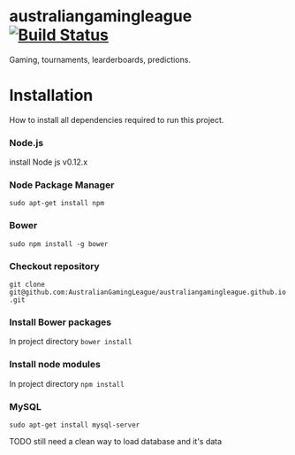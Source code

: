 # australiangamingleague [![Build Status](https://travis-ci.org/AustralianGamingLeague/australiangamingleague.github.io.svg)](https://travis-ci.org/AustralianGamingLeague/australiangamingleague.github.io)
Gaming, tournaments, learderboards, predictions. 

# Installation
How to install all dependencies required to run this project.

### Node.js
install Node js v0.12.x

### Node Package Manager
`sudo apt-get install npm`

### Bower
`sudo npm install -g bower`

### Checkout repository
`git clone git@github.com:AustralianGamingLeague/australiangamingleague.github.io.git`

### Install Bower packages
In project directory `bower install`

### Install node modules
In project directory `npm install`

### MySQL
`sudo apt-get install mysql-server`

TODO still need a clean way to load database and it's data
